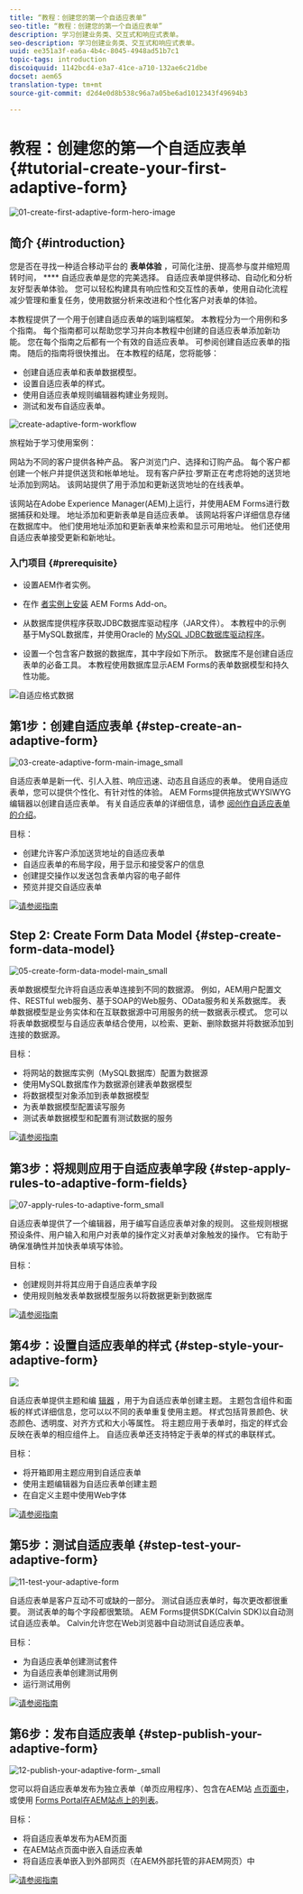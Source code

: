 ```yaml
---
title: “教程：创建您的第一个自适应表单”
seo-title: “教程：创建您的第一个自适应表单”
description: 学习创建业务类、交互式和响应式表单。
seo-description: 学习创建业务类、交互式和响应式表单。
uuid: ee351a3f-ea6a-4b4c-8045-4948ad51b7c1
topic-tags: introduction
discoiquuid: 1142bcd4-e3a7-41ce-a710-132ae6c21dbe
docset: aem65
translation-type: tm+mt
source-git-commit: d2d4e0d8b538c96a7a05be6ad1012343f49694b3

---
```



# 教程：创建您的第一个自适应表单{#tutorial-create-your-first-adaptive-form}

![01-create-first-adaptive-form-hero-image](assets/01-create-first-adaptive-form-hero-image.png)

## 简介 {#introduction}

您是否在寻找一种适合移动平台的 **表单体验** ，可简化注册、提高参与度并缩短周转时间， **** 自适应表单是您的完美选择。 自适应表单提供移动、自动化和分析友好型表单体验。 您可以轻松构建具有响应性和交互性的表单，使用自动化流程减少管理和重复任务，使用数据分析来改进和个性化客户对表单的体验。

本教程提供了一个用于创建自适应表单的端到端框架。 本教程分为一个用例和多个指南。 每个指南都可以帮助您学习并向本教程中创建的自适应表单添加新功能。 您在每个指南之后都有一个有效的自适应表单。 可参阅创建自适应表单的指南。 随后的指南将很快推出。 在本教程的结尾，您将能够：

* 创建自适应表单和表单数据模型。
* 设置自适应表单的样式。
* 使用自适应表单规则编辑器构建业务规则。
* 测试和发布自适应表单。

![create-adaptive-form-workflow](assets/create-daptive-form-workflow.png)

旅程始于学习使用案例：

网站为不同的客户提供各种产品。 客户浏览门户、选择和订购产品。 每个客户都创建一个帐户并提供送货和帐单地址。 现有客户萨拉·罗斯正在考虑将她的送货地址添加到网站。 该网站提供了用于添加和更新送货地址的在线表单。

该网站在Adobe Experience Manager(AEM)上运行，并使用AEM Forms进行数据捕获和处理。 地址添加和更新表单是自适应表单。 该网站将客户详细信息存储在数据库中。 他们使用地址添加和更新表单来检索和显示可用地址。 他们还使用自适应表单接受更新和新地址。

### 入门项目 {#prerequisite}

* 设置AEM作者实例。
* 在作 [者实例上安装](../../forms/using/installing-configuring-aem-forms-osgi.md) AEM Forms Add-on。
* 从数据库提供程序获取JDBC数据库驱动程序（JAR文件）。 本教程中的示例基于MySQL数据库，并使用Oracle的 [MySQL JDBC数据库驱动程序](https://dev.mysql.com/downloads/connector/j/5.1.html)。

* 设置一个包含客户数据的数据库，其中字段如下所示。 数据库不是创建自适应表单的必备工具。 本教程使用数据库显示AEM Forms的表单数据模型和持久性功能。

![自适应格式数据](assets/adaptiveformdata.png)

## 第1步：创建自适应表单 {#step-create-an-adaptive-form}

![03-create-adaptive-form-main-image_small](assets/03-create-adaptive-form-main-image_small.png)

自适应表单是新一代、引人入胜、响应迅速、动态且自适应的表单。 使用自适应表单，您可以提供个性化、有针对性的体验。 AEM Forms提供拖放式WYSIWYG编辑器以创建自适应表单。 有关自适应表单的详细信息，请参 [阅创作自适应表单的介绍](../../forms/using/introduction-forms-authoring.md)。

目标：

* 创建允许客户添加送货地址的自适应表单
* 自适应表单的布局字段，用于显示和接受客户的信息
* 创建提交操作以发送包含表单内容的电子邮件
* 预览并提交自适应表单

[![请参阅指南](https://helpx.adobe.com/content/dam/help/en/marketing-cloud/how-to/digital-foundation/_jcr_content/main-pars/image_1250343773/see-the-guide-sm.png)](create-adaptive-form.md)

## Step 2: Create Form Data Model {#step-create-form-data-model}

![05-create-form-data-model-main_small](assets/05-create-form-data-model-main_small.png)

表单数据模型允许将自适应表单连接到不同的数据源。 例如，AEM用户配置文件、RESTful web服务、基于SOAP的Web服务、OData服务和关系数据库。 表单数据模型是业务实体和在互联数据源中可用服务的统一数据表示模式。 您可以将表单数据模型与自适应表单结合使用，以检索、更新、删除数据并将数据添加到连接的数据源。

目标：

* 将网站的数据库实例（MySQL数据库）配置为数据源
* 使用MySQL数据库作为数据源创建表单数据模型
* 将数据模型对象添加到表单数据模型
* 为表单数据模型配置读写服务
* 测试表单数据模型和配置有测试数据的服务

[![请参阅指南](https://helpx.adobe.com/content/dam/help/en/marketing-cloud/how-to/digital-foundation/_jcr_content/main-pars/image_1250343773/see-the-guide-sm.png)](create-form-data-model.md)

## 第3步：将规则应用于自适应表单字段 {#step-apply-rules-to-adaptive-form-fields}

![07-apply-rules-to-adaptive-form_small](assets/07-apply-rules-to-adaptive-form_small.png)

自适应表单提供了一个编辑器，用于编写自适应表单对象的规则。 这些规则根据预设条件、用户输入和用户对表单的操作定义对表单对象触发的操作。 它有助于确保准确性并加快表单填写体验。

目标：

* 创建规则并将其应用于自适应表单字段
* 使用规则触发表单数据模型服务以将数据更新到数据库

[![请参阅指南](https://helpx.adobe.com/content/dam/help/en/marketing-cloud/how-to/digital-foundation/_jcr_content/main-pars/image_1250343773/see-the-guide-sm.png)](apply-rules-to-adaptive-form-fields.md)

## 第4步：设置自适应表单的样式 {#step-style-your-adaptive-form}

![](/help/forms/using/assets/09-style-your-adaptive-form-small.png)

自适应表单提供主题和编 [辑器](../../forms/using/themes.md) ，用于为自适应表单创建主题。 主题包含组件和面板的样式详细信息，您可以以不同的表单重复使用主题。 样式包括背景颜色、状态颜色、透明度、对齐方式和大小等属性。 将主题应用于表单时，指定的样式会反映在表单的相应组件上。 自适应表单还支持特定于表单的样式的串联样式。

目标：

* 将开箱即用主题应用到自适应表单
* 使用主题编辑器为自适应表单创建主题
* 在自定义主题中使用Web字体

[![请参阅指南](https://helpx.adobe.com/content/dam/help/en/marketing-cloud/how-to/digital-foundation/_jcr_content/main-pars/image_1250343773/see-the-guide-sm.png)](style-your-adaptive-form.md)

## 第5步：测试自适应表单 {#step-test-your-adaptive-form}

![11-test-your-adaptive-form](assets/11-test-your-adaptive-form.png)

自适应表单是客户互动不可或缺的一部分。 测试自适应表单时，每次更改都很重要。 测试表单的每个字段都很繁琐。 AEM Forms提供SDK(Calvin SDK)以自动测试自适应表单。 Calvin允许您在Web浏览器中自动测试自适应表单。

目标：

* 为自适应表单创建测试套件
* 为自适应表单创建测试用例
* 运行测试用例

[![请参阅指南](https://helpx.adobe.com/content/dam/help/en/marketing-cloud/how-to/digital-foundation/_jcr_content/main-pars/image_1250343773/see-the-guide-sm.png)](testing-your-adaptive-form.md)

## 第6步：发布自适应表单 {#step-publish-your-adaptive-form}

![12-publish-your-adaptive-form-_small](assets/12-publish-your-adaptive-form-_small.png)

您可以将自适应表单发布为独立表单（单页应用程序）、包含在AEM站 [点页面中](/help/forms/using/embed-adaptive-form-aem-sites.md)，或使用 [Forms Portal在AEM站点上的列表](../../forms/using/introduction-publishing-forms.md)。

目标：

* 将自适应表单发布为AEM页面
* 在AEM站点页面中嵌入自适应表单
* 将自适应表单嵌入到外部网页（在AEM外部托管的非AEM网页）中

[![请参阅指南](https://helpx.adobe.com/content/dam/help/en/marketing-cloud/how-to/digital-foundation/_jcr_content/main-pars/image_1250343773/see-the-guide-sm.png)](publish-your-adaptive-form.md)